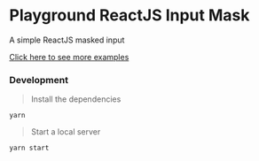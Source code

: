 # Playground ReactJS Input Mask

A simple ReactJS masked input

[Click here to see more examples](https://github.com/cicerohen/playground)

### Development

> Install the dependencies

```
yarn
```

> Start a local server

```
yarn start
```
